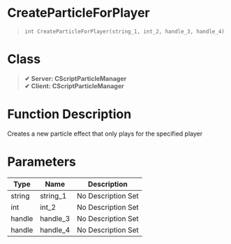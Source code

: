 # CreateParticleForPlayer
> `int CreateParticleForPlayer(string_1, int_2, handle_3, handle_4)`
# Class
> __✔ Server: CScriptParticleManager__  
> __✔ Client: CScriptParticleManager__  
# Function Description
Creates a new particle effect that only plays for the specified player
# Parameters
Type|Name|Description
--|--|--
string|string_1|No Description Set
int|int_2|No Description Set
handle|handle_3|No Description Set
handle|handle_4|No Description Set
